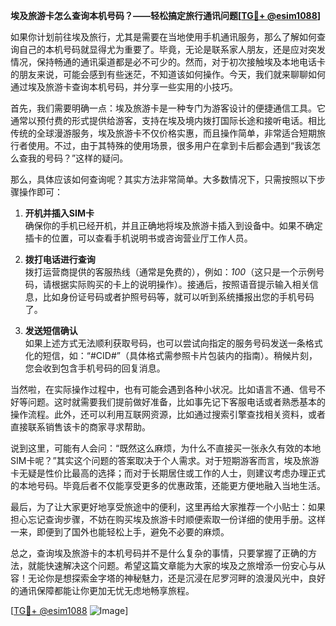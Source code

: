 **埃及旅游卡怎么查询本机号码？——轻松搞定旅行通讯问题[[TG💪+ @esim1088](https://t.me/s/esim1088)]**

如果你计划前往埃及旅行，尤其是需要在当地使用手机通讯服务，那么了解如何查询自己的本机号码就显得尤为重要了。毕竟，无论是联系家人朋友，还是应对突发情况，保持畅通的通讯渠道都是必不可少的。然而，对于初次接触埃及本地电话卡的朋友来说，可能会感到有些迷茫，不知道该如何操作。今天，我们就来聊聊如何通过埃及旅游卡查询本机号码，并分享一些实用的小技巧。

首先，我们需要明确一点：埃及旅游卡是一种专门为游客设计的便捷通信工具。它通常以预付费的形式提供给游客，支持在埃及境内拨打国际长途和接听电话。相比传统的全球漫游服务，埃及旅游卡不仅价格实惠，而且操作简单，非常适合短期旅行者使用。不过，由于其特殊的使用场景，很多用户在拿到卡后都会遇到“我该怎么查我的号码？”这样的疑问。

那么，具体应该如何查询呢？其实方法非常简单。大多数情况下，只需按照以下步骤操作即可：

1. **开机并插入SIM卡**  
   确保你的手机已经开机，并且正确地将埃及旅游卡插入到设备中。如果不确定插卡的位置，可以查看手机说明书或咨询营业厅工作人员。

2. **拨打电话进行查询**  
   拨打运营商提供的客服热线（通常是免费的），例如：*100*（这只是一个示例号码，请根据实际购买的卡上的说明操作）。接通后，按照语音提示输入相关信息，比如身份证号码或者护照号码等，就可以听到系统播报出您的手机号码了。

3. **发送短信确认**  
   如果上述方式无法顺利获取号码，也可以尝试向指定的服务号码发送一条格式化的短信，如：“#CID#”（具体格式需参照卡片包装内的指南）。稍候片刻，您会收到包含手机号码的回复消息。

当然啦，在实际操作过程中，也有可能会遇到各种小状况。比如语言不通、信号不好等问题。这时就需要我们提前做好准备，比如事先记下客服电话或者熟悉基本的操作流程。此外，还可以利用互联网资源，比如通过搜索引擎查找相关资料，或者直接联系销售该卡的商家寻求帮助。

说到这里，可能有人会问：“既然这么麻烦，为什么不直接买一张永久有效的本地SIM卡呢？”其实这个问题的答案取决于个人需求。对于短期游客而言，埃及旅游卡无疑是性价比最高的选择；而对于长期居住或工作的人士，则建议考虑办理正式的本地号码。毕竟后者不仅能享受更多的优惠政策，还能更方便地融入当地生活。

最后，为了让大家更好地享受旅途中的便利，这里再给大家推荐一个小贴士：如果担心忘记查询步骤，不妨在购买埃及旅游卡时顺便索取一份详细的使用手册。这样一来，即便到了国外也能轻松上手，避免不必要的麻烦。

总之，查询埃及旅游卡的本机号码并不是什么复杂的事情，只要掌握了正确的方法，就能快速解决这个问题。希望这篇文章能为大家的埃及之旅增添一份安心与从容！无论你是想探索金字塔的神秘魅力，还是沉浸在尼罗河畔的浪漫风光中，良好的通讯保障都能让你更加无忧无虑地畅享旅程。

[[TG💪+ @esim1088](https://t.me/s/esim1088) ![Image](https://i.postimg.cc/4NQfJmqS/Snipaste-2025-05-13-00-14-12.png)]